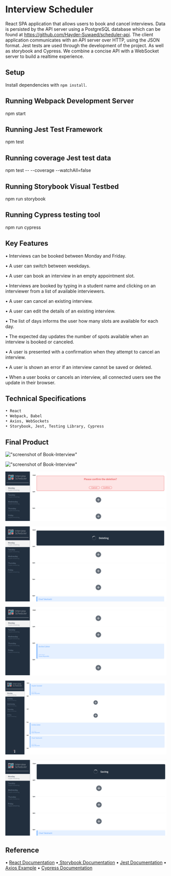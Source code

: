 # Interview Scheduler

React SPA application that allows users to book and cancel interviews. Data is persisted by the API server using a PostgreSQL database which can be found at https://github.com/Hayder-Suwaed/scheduler-api. The client application communicates with an API server over HTTP, using the JSON format. Jest tests are used through the development of the project. As well as storybook and Cypress. We combine a concise API with a WebSocket server to build a realtime experience.

## Setup

Install dependencies with `npm install`.

## Running Webpack Development Server

npm start

## Running Jest Test Framework

npm test

## Running coverage Jest test data

npm test -- --coverage --watchAll=false

## Running Storybook Visual Testbed

npm run storybook

## Running Cypress testing tool

npm run cypress

## Key Features

• Interviews can be booked between Monday and Friday.

• A user can switch between weekdays.

• A user can book an interview in an empty appointment slot.

• Interviews are booked by typing in a student name and clicking on an interviewer from a list of available interviewers.

• A user can cancel an existing interview.

• A user can edit the details of an existing interview.

• The list of days informs the user how many slots are available for each day.

• The expected day updates the number of spots available when an interview is booked or canceled.

• A user is presented with a confirmation when they attempt to cancel an interview.

• A user is shown an error if an interview cannot be saved or deleted.

• When a user books or cancels an interview, all connected users see the update in their browser.

## Technical Specifications

    • React
    • Webpack, Babel
    • Axios, WebSockets
    • Storybook, Jest, Testing Library, Cypress

## Final Product

!["screenshot of Book-Interview"](https://github.com/Hayder-Suwaed/scheduler/blob/master/public/images/Booking-Interview.png)

!["screenshot of Book-Interview"](https://github.com/Hayder-Suwaed/scheduler/blob/master/public/images/Booking-Interview.png)

!["screenshot of Confirmation-before-Deleting"](https://github.com/Hayder-Suwaed/scheduler/blob/master/public/images/Confirmation%20of%20delete.png)

!["screenshot of Deleting"](https://github.com/Hayder-Suwaed/scheduler/blob/master/public/images/Deleting.png)

!["screenshot of Interviewer-Scheduler"](https://github.com/Hayder-Suwaed/scheduler/blob/master/public/images/main.png)

!["screenshot of Spots remaining"](https://github.com/Hayder-Suwaed/scheduler/blob/master/public/images/Spots-remaining.png)

!["screenshot of Saving"](https://github.com/Hayder-Suwaed/scheduler/blob/master/public/images/Saving.png)

## Reference

• [React Documentation](https://reactjs.org/docs/getting-started.html)
•[ Storybook Documentation](https://storybook.js.org/docs/basics/introduction/)
• [Jest Documentation](https://jestjs.io/docs/en/getting-started)
• [Axios Example](https://github.com/axios/axios)
• [Cypress Documentation](https://docs.cypress.io/guides/overview/why-cypress.html#In-a-nutshell)
